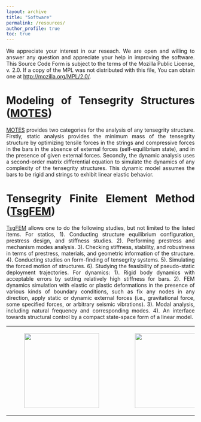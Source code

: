 ```yaml
---
layout: archive
title: "Software"
permalink: /resources/
author_profile: true
toc: true
---
```


<div style="text-align: justify;" markdown="1">

We appreciate your interest in our reseach. We are open and willing to answer any question and appreciate your help in improving the software. This Source Code Form is subject to the terms of the Mozilla Public License, v. 2.0. If a copy of the MPL was not distributed with this file, You can obtain one at http://mozilla.org/MPL/2.0/.


# Modeling of Tensegrity Structures ([MOTES](https://github.com/Muhao-Chen/Modeling_of_Tensegrity_Structures_MOTES))

[MOTES](https://github.com/Muhao-Chen/Modeling_of_Tensegrity_Structures_MOTES) provides two categories for the analysis of any tensegrity structure. Firstly, static analysis provides the minimum mass of the tensegrity structure by optimizing tensile forces in the strings and compressive forces in the bars in the absence of external forces (self-equilibrium state), and in the presence of given external forces. Secondly, the dynamic analysis uses a second-order matrix differential equation to simulate the dynamics of any complexity of the tensegrity structures. This dynamic model assumes the bars to be rigid and strings to exhibit linear elastic behavior.


# Tensegrity Finite Element Method ([TsgFEM](https://github.com/Muhao-Chen/Tensegrity_Finite_Element_Method_TsgFEM))

[TsgFEM](https://github.com/Muhao-Chen/Tensegrity_Finite_Element_Method_TsgFEM) allows one to do the following studies, but not limited to the listed items. For statics, 1). Conducting structure equilibrium configuration, prestress design, and stiffness studies. 2). Performing prestress and mechanism modes analysis. 3). Checking stiffness, stability, and robustness in terms of prestress, materials, and geometric information of the structure. 4). Conducting studies on form-finding of tensegrity systems. 5). Simulating the forced motion of structures. 6). Studying the feasibility of pseudo-static deployment trajectories. For dynamics: 1). Rigid body dynamics with acceptable errors by setting relatively high stiffness for bars. 2). FEM dynamics simulation with elastic or plastic deformations in the presence of various kinds of boundary conditions, such as fix any nodes in any direction, apply static or dynamic external forces (i.e., gravitational force, some specified forces, or arbitrary seismic vibrations). 3). Modal analysis, including natural frequency and corresponding modes. 4). An interface towards structural control by a compact state-space form of a linear model.

<table>
<tr>
<td><figure><img src="{{ site.url }}/images/rffi/cable_dome.gif" width="200"/></figure></td>
<td><figure><img src="{{ site.url }}/images/rffi/net.gif" width="200"/></figure></td>
<td><figure><img src="{{ site.url }}/images/rffi/crane.gif" width="200"/></figure></td>
<td><figure><img src="{{ site.url }}/images/rffi/ball.gif" width="200"/></figure></td>
</tr>
</table>

</div>